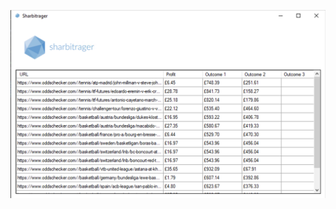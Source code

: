 
![Working Sharbitrager](https://raw.githubusercontent.com/Pickfordmatt/Sharbitrager/master/Sharbitrager.png)

